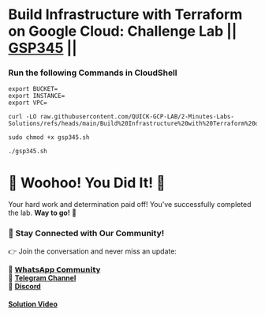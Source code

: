 # Build Infrastructure with Terraform on Google Cloud: Challenge Lab || [GSP345](https://www.cloudskillsboost.google/focuses/42740?parent=catalog) ||

### Run the following Commands in CloudShell
```
export BUCKET=
export INSTANCE=
export VPC=
```
```
curl -LO raw.githubusercontent.com/QUICK-GCP-LAB/2-Minutes-Labs-Solutions/refs/heads/main/Build%20Infrastructure%20with%20Terraform%20on%20Google%20Cloud%20Challenge%20Lab/gsp345.sh

sudo chmod +x gsp345.sh

./gsp345.sh
```

# 🎉 Woohoo! You Did It! 🎉

Your hard work and determination paid off!
You've successfully completed the lab. **Way to go!** 🚀

### 💬 Stay Connected with Our Community!

👉 Join the conversation and never miss an update:

💚 [**𝗪𝗵𝗮𝘁𝘀𝗔𝗽𝗽 𝗖𝗼𝗺𝗺𝘂𝗻𝗶𝘁𝘆**](https://chat.whatsapp.com/FYKYrKwcwYDE2Xl08SEi7D) <br>
📢 [**Telegram Channel**](https://t.me/+e1HQkO3ao2FmMGQ1) <br>
👥 [**Discord**](https://discord.gg/VzBN22adUC)

#### [Solution Video](https://www.youtube.com/@officialSheBright)


